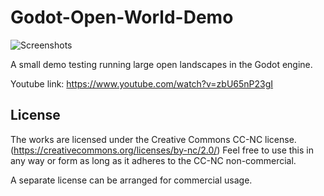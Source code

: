 # Godot-Open-World-Demo

![Screenshots](https://raw.githubusercontent.com/redhoot-dev/Godot-Open-World-Demo/master/screenshot.jpg)

A small demo testing running large open landscapes in the Godot engine. 

Youtube link:
https://www.youtube.com/watch?v=zbU65nP23gI

## License
The works are licensed under the Creative Commons CC-NC license. (https://creativecommons.org/licenses/by-nc/2.0/) Feel free to use this in any way or form as long as it adheres to the CC-NC non-commercial.

A separate license can be arranged for commercial usage. 
